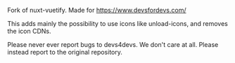 Fork of nuxt-vuetify.
Made for https://www.devsfordevs.com/

This adds mainly the possibility to use icons like unload-icons, and removes the icon CDNs.

Please never ever report bugs to devs4devs. We don't care at all. Please instead report to the original repository.
